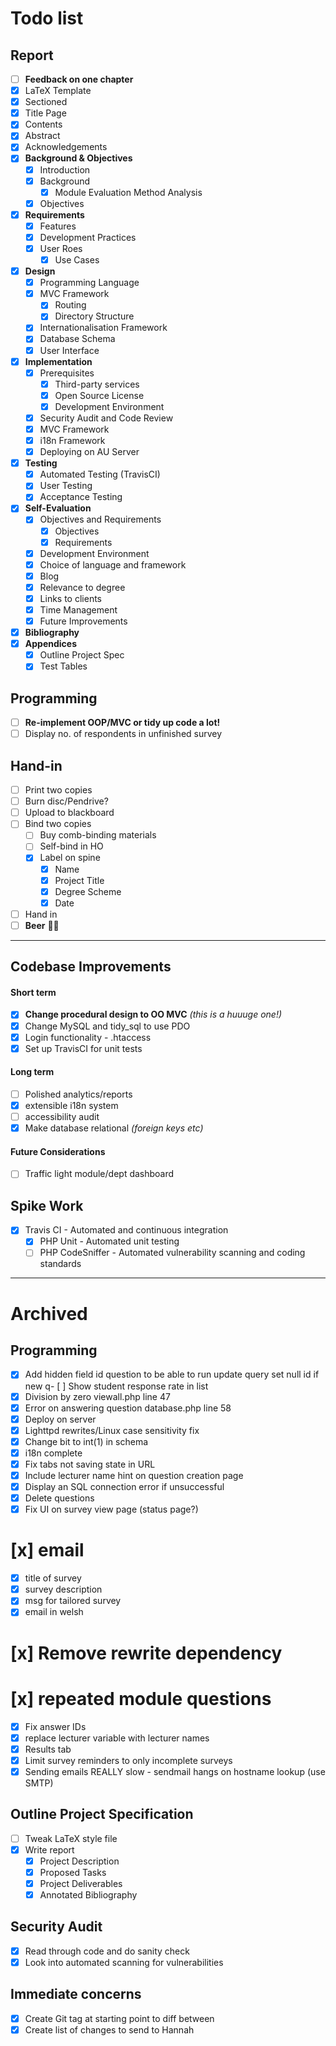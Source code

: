 # Todo list

## Report
- [ ] **Feedback on one chapter**
- [x] LaTeX Template
- [x] Sectioned
- [x] Title Page
- [x] Contents
- [x] Abstract
- [x] Acknowledgements
- [x] **Background & Objectives**
  - [x] Introduction
  - [x] Background
    - [x] Module Evaluation Method Analysis
  - [x] Objectives
- [x] **Requirements**
  - [x] Features
  - [x] Development Practices
  - [x] User Roes
    - [x] Use Cases
- [x] **Design**
  - [x] Programming Language
  - [x] MVC Framework
    - [x] Routing
    - [x] Directory Structure
  - [x] Internationalisation Framework
  - [x] Database Schema
  - [x] User Interface
- [x] **Implementation**
  - [x] Prerequisites
    - [x] Third-party services
    - [x] Open Source License
    - [x] Development Environment
  - [x] Security Audit and Code Review
  - [x] MVC Framework
  - [x] i18n Framework
  - [x] Deploying on AU Server
- [x] **Testing**
  - [x] Automated Testing (TravisCI)
  - [x] User Testing
  - [x] Acceptance Testing
- [x] **Self-Evaluation**
  - [x] Objectives and Requirements
    - [x] Objectives
    - [x] Requirements
  - [x] Development Environment
  - [x] Choice of language and framework
  - [x] Blog
  - [x] Relevance to degree
  - [x] Links to clients
  - [x] Time Management
  - [x] Future Improvements
- [x] **Bibliography**
- [x] **Appendices**
  - [x] Outline Project Spec
  - [x] Test Tables

## Programming
- [ ] **Re-implement OOP/MVC or tidy up code a lot!**
- [ ] Display no. of respondents in unfinished survey

## Hand-in
- [ ] Print two copies
- [ ] Burn disc/Pendrive?
- [ ] Upload to blackboard
- [ ] Bind two copies
  - [ ] Buy comb-binding materials
  - [ ] Self-bind in HO
  - [x] Label on spine
    - [x] Name
    - [x] Project Title
    - [x] Degree Scheme
    - [x] Date
- [ ] Hand in
- [ ] **Beer** 🍻🍺

---

## Codebase Improvements

#### Short term
- [x] **Change procedural design to OO MVC** *(this is a huuuge one!)*
- [x] Change MySQL and tidy_sql to use PDO
- [x] Login functionality - .htaccess
- [x] Set up TravisCI for unit tests

#### Long term
- [ ] Polished analytics/reports
- [x] extensible i18n system
- [ ] accessibility audit
- [x] Make database relational *(foreign keys etc)*

#### Future Considerations
- [ ] Traffic light module/dept dashboard

## Spike Work
- [x] Travis CI - Automated and continuous integration
  - [x] PHP Unit - Automated unit testing
  - [ ] PHP CodeSniffer - Automated vulnerability scanning and coding standards

---

# Archived

## Programming
- [x] Add hidden field id question to be able to run update query
    set null id if new q- [ ] Show student response rate in list
- [x] Division by zero
    viewall.php line 47
- [x] Error on answering question
    database.php line 58
- [x] Deploy on server
- [x] Lighttpd rewrites/Linux case sensitivity fix
- [x] Change bit to int(1) in schema
- [x] i18n complete
- [x] Fix tabs not saving state in URL
- [x] Include lecturer name hint on question creation page
- [x] Display an SQL connection error if unsuccessful
- [x] Delete questions
- [x] Fix UI on survey view page (status page?)
# [x] email
  - [x] title of survey
  - [x] survey description
  - [x] msg for tailored survey
  - [x] email in welsh
# [x] Remove rewrite dependency
# [x] repeated module questions
  - [x] Fix answer IDs
- [x] replace lecturer variable with lecturer names
- [x] Results tab
- [x] Limit survey reminders to only incomplete surveys
- [x] Sending emails REALLY slow - sendmail hangs on hostname lookup (use SMTP)

## Outline Project Specification
- [ ] Tweak LaTeX style file
- [x] Write report
  - [x] Project Description
  - [x] Proposed Tasks
  - [x] Project Deliverables
  - [x] Annotated Bibliography

## Security Audit
- [x] Read through code and do sanity check
- [x] Look into automated scanning for vulnerabilities

## Immediate concerns
- [x] Create Git tag at starting point to diff between
- [x] Create list of changes to send to Hannah
